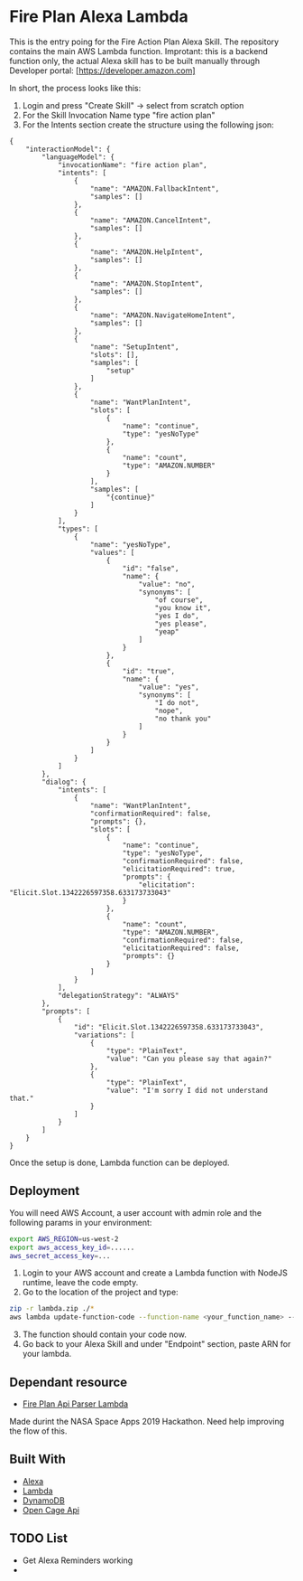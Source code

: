 # Fire Plan Alexa Lambda

This is the entry poing for the Fire Action Plan Alexa Skill. The repository contains the main AWS Lambda function.
Improtant: this is a backend function only, the actual Alexa skill has to be built manually through Developer portal: [https://developer.amazon.com]

In short, the process looks like this:
1. Login and press "Create Skill" -> select from scratch option
2. For the Skill Invocation Name type "fire action plan"
3. For the Intents section create the structure using the following json:
~~~
{
    "interactionModel": {
        "languageModel": {
            "invocationName": "fire action plan",
            "intents": [
                {
                    "name": "AMAZON.FallbackIntent",
                    "samples": []
                },
                {
                    "name": "AMAZON.CancelIntent",
                    "samples": []
                },
                {
                    "name": "AMAZON.HelpIntent",
                    "samples": []
                },
                {
                    "name": "AMAZON.StopIntent",
                    "samples": []
                },
                {
                    "name": "AMAZON.NavigateHomeIntent",
                    "samples": []
                },
                {
                    "name": "SetupIntent",
                    "slots": [],
                    "samples": [
                        "setup"
                    ]
                },
                {
                    "name": "WantPlanIntent",
                    "slots": [
                        {
                            "name": "continue",
                            "type": "yesNoType"
                        },
                        {
                            "name": "count",
                            "type": "AMAZON.NUMBER"
                        }
                    ],
                    "samples": [
                        "{continue}"
                    ]
                }
            ],
            "types": [
                {
                    "name": "yesNoType",
                    "values": [
                        {
                            "id": "false",
                            "name": {
                                "value": "no",
                                "synonyms": [
                                    "of course",
                                    "you know it",
                                    "yes I do",
                                    "yes please",
                                    "yeap"
                                ]
                            }
                        },
                        {
                            "id": "true",
                            "name": {
                                "value": "yes",
                                "synonyms": [
                                    "I do not",
                                    "nope",
                                    "no thank you"
                                ]
                            }
                        }
                    ]
                }
            ]
        },
        "dialog": {
            "intents": [
                {
                    "name": "WantPlanIntent",
                    "confirmationRequired": false,
                    "prompts": {},
                    "slots": [
                        {
                            "name": "continue",
                            "type": "yesNoType",
                            "confirmationRequired": false,
                            "elicitationRequired": true,
                            "prompts": {
                                "elicitation": "Elicit.Slot.1342226597358.633173733043"
                            }
                        },
                        {
                            "name": "count",
                            "type": "AMAZON.NUMBER",
                            "confirmationRequired": false,
                            "elicitationRequired": false,
                            "prompts": {}
                        }
                    ]
                }
            ],
            "delegationStrategy": "ALWAYS"
        },
        "prompts": [
            {
                "id": "Elicit.Slot.1342226597358.633173733043",
                "variations": [
                    {
                        "type": "PlainText",
                        "value": "Can you please say that again?"
                    },
                    {
                        "type": "PlainText",
                        "value": "I'm sorry I did not understand that."
                    }
                ]
            }
        ]
    }
}
~~~

Once the setup is done, Lambda function can be deployed.

## Deployment
You will need AWS Account, a user account with admin role and the following params in your environment:
~~~bash
export AWS_REGION=us-west-2
export aws_access_key_id=......
aws_secret_access_key=...
~~~
1. Login to your AWS account and create a Lambda function with NodeJS runtime, leave the code empty.
2. Go to the location of the project and type: 
~~~bash
zip -r lambda.zip ./*
aws lambda update-function-code --function-name <your_function_name> --zip-file fileb://lambda.zip
~~~
3. The function should contain your code now.
4. Go back to your Alexa Skill and under "Endpoint" section, paste ARN for your lambda.

## Dependant resource

* [Fire Plan Api Parser Lambda](https://github.com/AnthonyGDoueihi/fire_plan_api_parser)

Made durint the NASA Space Apps 2019 Hackathon. Need help improving the flow of this.

## Built With 

* [Alexa](https://developer.amazon.com/documentation/)
* [Lambda](https://docs.aws.amazon.com/lambda/index.html)
* [DynamoDB](https://docs.aws.amazon.com/dynamodb/)
* [Open Cage Api](https://opencagedata.com/api)

## TODO List
- Get Alexa Reminders working
- 

